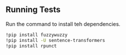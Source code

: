 ## Running Tests

Run the command to install teh dependencies.

```bash
!pip install fuzzywuzzy
!pip install -U sentence-transformers
!pip install rpunct
```